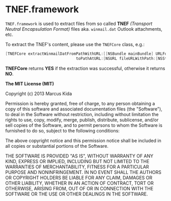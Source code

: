 TNEF.framework
========

`TNEF.framework` is used to extract files from so called **TNEF** *(Transport Neutral Encapsulation Format)* files aka. `winmail.dat` Outlook attachments, etc.

To extract the TNEF's content, please use the `TNEFCore` class, e.g.:

```objective-c
[TNEFCore extractWinmailDatFromPathWithURL:[[NSBundle mainBundle] URLForResource:@"winmail" withExtension:@"dat"]
                               toPathAtURL:[NSURL fileURLWithPath:[NSString stringWithFormat:@"%@TNEF", NSTemporaryDirectory()]]];
```

**TNEFCore** returns **YES** if the extraction was successful, otherwise it returns **NO**.


**The MIT License (MIT)**

Copyright (c) 2013 Marcus Kida

Permission is hereby granted, free of charge, to any person obtaining a copy of this software and associated documentation files (the "Software"), to deal in the Software without restriction, including without limitation the rights to use, copy, modify, merge, publish, distribute, sublicense, and/or sell copies of the Software, and to permit persons to whom the Software is furnished to do so, subject to the following conditions:

The above copyright notice and this permission notice shall be included in all copies or substantial portions of the Software.

THE SOFTWARE IS PROVIDED "AS IS", WITHOUT WARRANTY OF ANY KIND, EXPRESS OR IMPLIED, INCLUDING BUT NOT LIMITED TO THE WARRANTIES OF MERCHANTABILITY, FITNESS FOR A PARTICULAR PURPOSE AND NONINFRINGEMENT. IN NO EVENT SHALL THE AUTHORS OR COPYRIGHT HOLDERS BE LIABLE FOR ANY CLAIM, DAMAGES OR OTHER LIABILITY, WHETHER IN AN ACTION OF CONTRACT, TORT OR OTHERWISE, ARISING FROM, OUT OF OR IN CONNECTION WITH THE SOFTWARE OR THE USE OR OTHER DEALINGS IN THE SOFTWARE.
